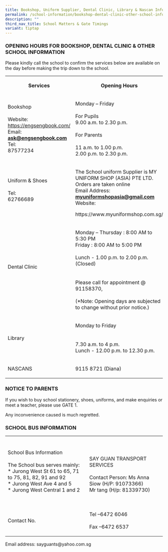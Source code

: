 ```yaml
---
title: Bookshop, Uniform Supplier, Dental Clinic, Library & Nascan Information
permalink: /school-information/bookshop-dental-clinic-other-school-information/
description: ""
third_nav_title: School Matters & Gate Timings
variant: tiptap
---
```

<h3>OPENING HOURS FOR BOOKSHOP, DENTAL CLINIC &amp; OTHER SCHOOL INFORMATION</h3>
<p>Please kindly call the school to confirm the services below are available
    on the day before making the trip down to the school.</p>
<p></p>
<table>
    <tbody>
        <tr>
            <th rowspan="1" colspan="1">
                <p>Services</p>
            </th>
            <th rowspan="1" colspan="1">
                <p>Opening Hours</p>
            </th>
        </tr>
        <tr>
            <td rowspan="1" colspan="1">
                <p>Bookshop
                    <br>
                    <br>Website:
                    <br><a href="https://engsengbook.com/" rel="noopener noreferrer nofollow" target="_blank">https://engsengbook.com/</a> 
                    <br>Email:
                    <br><strong><a href="mailto:ask@engsengbook.com" rel="noopener noreferrer nofollow" target="_blank">ask@engsengbook.com</a></strong> Tel:
                    <br>87577234</p>
            </td>
            <td rowspan="1" colspan="1">
                <p>Monday – Friday
                    <br>
                    <br>For Pupils
                    <br>9.00 a.m. to 2.30 p.m.
                    <br>
                    <br>For Parents
                    <br>
                    <br>11 a.m. to 1.00 p.m.
                    <br>2.00 p.m. to 2.30 p.m.</p>
            </td>
        </tr>
        <tr>
            <td rowspan="1" colspan="1">
                <p>Uniform &amp; Shoes
                    <br>
                    <br>Tel:
                    <br>62766689
                    <br>
                    <br>
                </p>
            </td>
            <td rowspan="1" colspan="1">
                <p>The School uniform Supplier is MY UNIFORM SHOP (ASIA) PTE LTD.
                    <br>Orders are taken online
                    <br>Email Address: <strong><a href="mailto:myuniformshopasia@gmail.com" rel="noopener noreferrer nofollow" target="_blank">myuniformshopasia@gmail.com</a></strong> 
                    <br>Website:</p>
                <p>https://www.myuniformshop.com.sg/</p>
                <p></p>
            </td>
        </tr>
        <tr>
            <td rowspan="1" colspan="1">
                <p>Dental Clinic
                    <br>
                    <br>
                </p>
            </td>
            <td rowspan="1" colspan="1">
                <p>Monday – Thursday : 8:00 AM to 5:30 PM
                    <br>Friday : 8:00 AM to 5:00 PM
                    <br>
                    <br>Lunch - 1.00 p.m. to 2.00 p.m. (Closed)
                    <br>
                    <br>
                    <br>Please call for appointment @ 91158370,
                    <br>
                    <br>(*Note: Opening days are subjected to change without prior notice.)</p>
            </td>
        </tr>
        <tr>
            <td rowspan="1" colspan="1">
                <p>Library</p>
            </td>
            <td rowspan="1" colspan="1">
                <p>Monday to Friday
                    <br>
                    <br>
                    <br>7.30 a.m. to 4 p.m.
                    <br>Lunch - 12.00 p.m. to 12.30 p.m.</p>
            </td>
        </tr>
        <tr>
            <td rowspan="1" colspan="1">
                <p>NASCANS
                    <br>
                </p>
            </td>
            <td rowspan="1" colspan="1">
                <p>9115 8721 (Diana)</p>
            </td>
        </tr>
    </tbody>
</table>
<h3></h3>
<h3>NOTICE TO PARENTS</h3>
<p>If you wish to buy school stationery, shoes, uniforms, and make enquiries
    or meet a teacher, please use GATE 1.</p>
<p>Any inconvenience caused is much regretted.</p>
<h3>SCHOOL BUS INFORMATION</h3>
<table>
    <tbody>
        <tr>
            <th rowspan="1" colspan="1">
                <p></p>
            </th>
            <th rowspan="1" colspan="1">
                <p></p>
            </th>
        </tr>
        <tr>
            <td rowspan="1" colspan="1">
                <p>School Bus Information
                    <br>
                    <br>The School bus serves mainly:
                    <br>* Jurong West St 61 to 65, 71 to 75, 81, 82, 91 and 92
                    <br>* Jurong West Ave 4 and 5
                    <br>* Jurong West Central 1 and 2
                    <br>
                    <br>
                </p>
            </td>
            <td rowspan="1" colspan="1">
                <p>SAY GUAN TRANSPORT SERVICES
                    <br>
                    <br>Contact Person: Ms Anna Siow (H/P: 91073366)
                    <br>Mr tang (H/p: 81339730)</p>
            </td>
        </tr>
        <tr>
            <td rowspan="1" colspan="1">
                <p>Contact No.</p>
            </td>
            <td rowspan="1" colspan="1">
                <p>Tel –6472 6046
                    <br>
                    <br>Fax –6472 6537
                    <br>
                </p>
            </td>
        </tr>
    </tbody>
</table>
<p>Email address: sayguants@yahoo.com.sg</p>